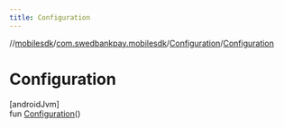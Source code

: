 ```yaml
---
title: Configuration
---
```

//[mobilesdk](../../../index.html)/[com.swedbankpay.mobilesdk](../index.html)/[Configuration](index.html)/[Configuration](-configuration.html)



# Configuration



[androidJvm]\
fun [Configuration](-configuration.html)()




